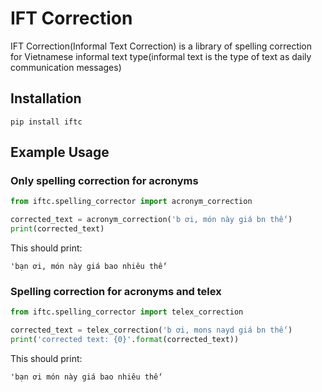 # IFT Correction

IFT Correction(Informal Text Correction) is a library of spelling correction for Vietnamese informal text type(informal text is the type of text as daily communication messages)

## Installation

```
pip install iftc
```

## Example Usage

### Only spelling correction for acronyms

```python
from iftc.spelling_corrector import acronym_correction

corrected_text = acronym_correction('b ơi, món này giá bn thế')
print(corrected_text)
```

This should print:

```console
'bạn ơi, món này giá bao nhiêu thế'
```

### Spelling correction for acronyms and telex

```python
from iftc.spelling_corrector import telex_correction

corrected_text = telex_correction('b ơi, mons nayd giá bn thế')
print('corrected text: {0}'.format(corrected_text))
```

This should print:

```console
'bạn ơi món này giá bao nhiêu thế'
```